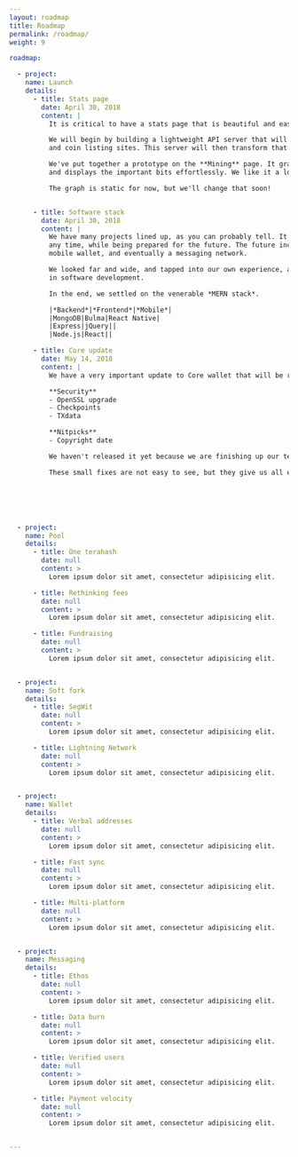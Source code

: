 ```yaml
---
layout: roadmap
title: Roadmap
permalink: /roadmap/
weight: 9

roadmap:

  - project:
    name: Launch
    details:
      - title: Stats page
        date: April 30, 2018
        content: |
          It is critical to have a stats page that is beautiful and easy to access.

          We will begin by building a lightweight API server that will collect data from the Pigeoncoin blockchain, exchanges,
          and coin listing sites. This server will then transform that data into useful, easy to read, information.

          We've put together a prototype on the **Mining** page. It grabs data from Explorer and CryptoBridge, does some simple math,
          and displays the important bits effortlessly. We like it a lot.

          The graph is static for now, but we'll change that soon!


      - title: Software stack
        date: April 30, 2018
        content: |
          We have many projects lined up, as you can probably tell. It's important to us that we don't waste
          any time, while being prepared for the future. The future includes a bespoke pool system, desktop wallet,
          mobile wallet, and eventually a messaging network.

          We looked far and wide, and tapped into our own experience, as well as consulted with some other professionals
          in software development.

          In the end, we settled on the venerable *MERN stack*.

          |*Backend*|*Frontend*|*Mobile*|
          |MongoDB|Bulma|React Native|
          |Express|jQuery||
          |Node.js|React||

      - title: Core update
        date: May 14, 2018
        content: |
          We have a very important update to Core wallet that will be released shortly.

          **Security**
          - OpenSSL upgrade
          - Checkpoints
          - TXdata

          **Nitpicks**
          - Copyright date

          We haven't released it yet because we are finishing up our testing. So far so good!

          These small fixes are not easy to see, but they give us all extra peace of mind.






  - project:
    name: Pool
    details:
      - title: One terahash
        date: null
        content: >
          Lorem ipsum dolor sit amet, consectetur adipisicing elit.

      - title: Rethinking fees
        date: null
        content: >
          Lorem ipsum dolor sit amet, consectetur adipisicing elit.

      - title: Fundraising
        date: null
        content: >
          Lorem ipsum dolor sit amet, consectetur adipisicing elit.


  - project:
    name: Soft fork
    details:
      - title: SegWit
        date: null
        content: >
          Lorem ipsum dolor sit amet, consectetur adipisicing elit.

      - title: Lightning Network
        date: null
        content: >
          Lorem ipsum dolor sit amet, consectetur adipisicing elit.


  - project:
    name: Wallet
    details:
      - title: Verbal addresses
        date: null
        content: >
          Lorem ipsum dolor sit amet, consectetur adipisicing elit.

      - title: Fast sync
        date: null
        content: >
          Lorem ipsum dolor sit amet, consectetur adipisicing elit.

      - title: Multi-platform
        date: null
        content: >
          Lorem ipsum dolor sit amet, consectetur adipisicing elit.


  - project:
    name: Messaging
    details:
      - title: Ethos
        date: null
        content: >
          Lorem ipsum dolor sit amet, consectetur adipisicing elit.

      - title: Data burn
        date: null
        content: >
          Lorem ipsum dolor sit amet, consectetur adipisicing elit.

      - title: Verified users
        date: null
        content: >
          Lorem ipsum dolor sit amet, consectetur adipisicing elit.

      - title: Payment velocity
        date: null
        content: >
          Lorem ipsum dolor sit amet, consectetur adipisicing elit.


---
```

